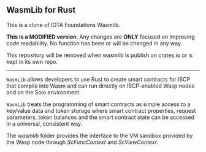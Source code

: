 ## WasmLib for Rust

This is a clone of IOTA Foundations Wasmlib. 

**This is a MODIFIED version**. Any changes are **ONLY** focused on improving code readability. No function has been or will be changed in any way.

This repository will be removed when wasmlib is publish on crates.io or is kept in its own repo.

---

`WasmLib` allows developers to use Rust to create smart contracts for ISCP that
compile into Wasm and can run directly on ISCP-enabled Wasp nodes and on the
Solo environment.

`WasmLib` treats the programming of smart contracts as simple access to a
key/value data and token storage where smart contract properties, request
parameters, token balances and the smart contract state can be accessed in a
universal, consistent way.

The _wasmlib_ folder provides the interface to the VM sandbox provided by the
Wasp node through _ScFuncContext_ and _ScViewContext_.
